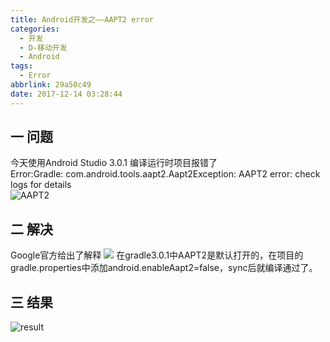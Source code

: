 ```yaml
---
title: Android开发之——AAPT2 error
categories:
  - 开发
  - D-移动开发
  - Android
tags:
  - Error
abbrlink: 29a50c49
date: 2017-12-14 03:28:44
---
```

## 一 问题
今天使用Android Studio 3.0.1 编译运行时项目报错了   
Error:Gradle: com.android.tools.aapt2.Aapt2Exception: AAPT2 error: check logs for details   
![AAPT2][1]

<!--more-->
## 二 解决
Google官方给出了解释
![][2]
在gradle3.0.1中AAPT2是默认打开的，在项目的gradle.properties中添加android.enableAapt2=false，sync后就编译通过了。   
## 三 结果
![result][3]




[1]: https://jsd.onmicrosoft.cn/gh/PGzxc/CDN/blog-image/aapt2_error.png
[2]: https://jsd.onmicrosoft.cn/gh/PGzxc/CDN/blog-image/gradle_3_0.png
[3]: https://jsd.onmicrosoft.cn/gh/PGzxc/CDN/blog-image/aapt2_result.png
